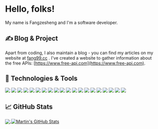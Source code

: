 # Hello, folks!

My name is Fangzesheng and I'm a software developer.

## &#x270d; Blog & Project

Apart from coding, I also maintain a blog - you can find my articles on my website at [fang99.cc](http://www.fang99.cc/) .
 I've created a website to gather information about the free APIs: [https://www.free-api.com](https://www.free-api.com).

## 🔧 Technologies & Tools
![](https://img.shields.io/badge/Os-LA/NMP-informational?style=flat&logo=linux&logoColor=white&color=00bdfe)
![](https://img.shields.io/badge/Editor-PhpStorm-informational?style=flat&logo=intellij-idea&logoColor=white&color=00bdfe)
![](https://img.shields.io/badge/Code-PHP-informational?style=flat&logo=php&logoColor=white&color=00bdfe)
![](https://img.shields.io/badge/Code-Golang-informational?style=flat&logo=go&logoColor=white&color=00bdfe)
![](https://img.shields.io/badge/Code-JavaScript-informational?style=flat&logo=javascript&logoColor=white&color=00bdfe)
![](https://img.shields.io/badge/Code-Vue-informational?style=flat&logo=vue.js&logoColor=white&color=00bdfe)
![](https://img.shields.io/badge/Shell-Bash-informational?style=flat&logo=gnu-bash&logoColor=white&color=00bdfe)
![](https://img.shields.io/badge/Db-Mysql-informational?style=flat&logo=mysql&logoColor=white&color=00bdfe)
![](https://img.shields.io/badge/Db-Mongodb-informational?style=flat&logo=mongodb&logoColor=white&color=00bdfe)
![](https://img.shields.io/badge/Db-Elastic-informational?style=flat&logo=elastic&logoColor=white&color=00bdfe)
![](https://img.shields.io/badge/Db-Clickhouse-informational?style=flat&logo=c&logoColor=white&color=00bdfe)
![](https://img.shields.io/badge/Db-Redis-informational?style=flat&logo=redis&logoColor=white&color=00bdfe)
![](https://img.shields.io/badge/Tools-RabbitMQ-informational?style=flat&logo=RabbitMQ&logoColor=white&color=00bdfe)
![](https://img.shields.io/badge/Tools-Docker-informational?style=flat&logo=docker&logoColor=white&color=00bdfe)
![](https://img.shields.io/badge/Tools-Kubernetes-informational?style=flat&logo=kubernetes&logoColor=white&color=00bdfe)
![](https://img.shields.io/badge/Cloud-aliyun-informational?style=flat&logo=iCloud&logoColor=white&color=00bdfe)
![](https://img.shields.io/badge/Cloud-baidu-informational?style=flat&logo=iCloud&logoColor=white&color=00bdfe)
![](https://img.shields.io/badge/Cloud-tencent-informational?style=flat&logo=iCloud&logoColor=white&color=00bdfe)
![](https://img.shields.io/badge/Cloud-ucloud-informational?style=flat&logo=iCloud&logoColor=white&color=00bdfe)
![](https://img.shields.io/badge/Cloud-qiniu-informational?style=flat&logo=iCloud&logoColor=white&color=00bdfe)

## &#x1f4c8; GitHub Stats

<a href="https://github.com/fangzesheng/fangzesheng">
  <img align="center" src="https://github-readme-stats.vercel.app/api/top-langs/?username=fangzesheng&hide=css,html&title_color=ffffff&text_color=c9cacc&icon_color=00bdfe&bg_color=1d1f21" />
</a>
<a href="https://github.com/fangzesheng/fangzesheng">
  <img align="center" src="https://github-readme-stats.vercel.app/api?username=fangzesheng&show_icons=true&line_height=27&count_private=true&title_color=ffffff&text_color=c9cacc&icon_color=00bdfe&bg_color=1d1f21" alt="Martin's GitHub Stats" />
</a>
